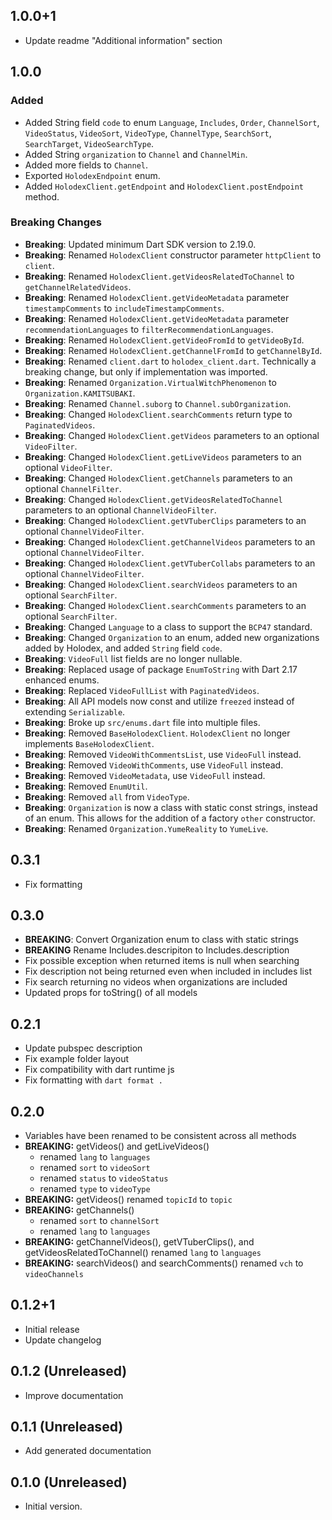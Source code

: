 <!-- markdownlint-disable MD041 -->

## 1.0.0+1

- Update readme "Additional information" section

## 1.0.0

### Added

- Added String field `code` to enum `Language`, `Includes`, `Order`, `ChannelSort`, `VideoStatus`, `VideoSort`, `VideoType`,
`ChannelType`, `SearchSort`, `SearchTarget`, `VideoSearchType`.
- Added String `organization` to `Channel` and `ChannelMin`.
- Added more fields to `Channel`.
- Exported `HolodexEndpoint` enum.
- Added `HolodexClient.getEndpoint` and `HolodexClient.postEndpoint` method.

### Breaking Changes

- **Breaking**: Updated minimum Dart SDK version to 2.19.0.
- **Breaking**: Renamed `HolodexClient` constructor parameter `httpClient` to `client`.
- **Breaking**: Renamed `HolodexClient.getVideosRelatedToChannel` to `getChannelRelatedVideos`.
- **Breaking**: Renamed `HolodexClient.getVideoMetadata` parameter `timestampComments` to `includeTimestampComments`.
- **Breaking**: Renamed `HolodexClient.getVideoMetadata` parameter `recommendationLanguages` to `filterRecommendationLanguages`.
- **Breaking**: Renamed `HolodexClient.getVideoFromId` to `getVideoById`.
- **Breaking**: Renamed `HolodexClient.getChannelFromId` to `getChannelById`.
- **Breaking**: Renamed `client.dart` to `holodex_client.dart`. Technically a breaking change, but only if
implementation was imported.
- **Breaking**: Renamed `Organization.VirtualWitchPhenomenon` to `Organization.KAMITSUBAKI`.
- **Breaking**: Renamed `Channel.suborg` to `Channel.subOrganization`.
- **Breaking**: Changed `HolodexClient.searchComments` return type to `PaginatedVideos`.
- **Breaking**: Changed `HolodexClient.getVideos` parameters to an optional `VideoFilter`.
- **Breaking**: Changed `HolodexClient.getLiveVideos` parameters to an optional `VideoFilter`.
- **Breaking**: Changed `HolodexClient.getChannels` parameters to an optional `ChannelFilter`.
- **Breaking**: Changed `HolodexClient.getVideosRelatedToChannel` parameters to an optional `ChannelVideoFilter`.
- **Breaking**: Changed `HolodexClient.getVTuberClips` parameters to an optional `ChannelVideoFilter`.
- **Breaking**: Changed `HolodexClient.getChannelVideos` parameters to an optional `ChannelVideoFilter`.
- **Breaking**: Changed `HolodexClient.getVTuberCollabs` parameters to an optional `ChannelVideoFilter`.
- **Breaking**: Changed `HolodexClient.searchVideos` parameters to an optional `SearchFilter`.
- **Breaking**: Changed `HolodexClient.searchComments` parameters to an optional `SearchFilter`.
- **Breaking**: Changed `Language` to a class to support the `BCP47` standard.
- **Breaking**: Changed `Organization` to an enum, added new organizations added by Holodex,
and added `String` field `code`.
- **Breaking**: `VideoFull` list fields are no longer nullable.
- **Breaking**: Replaced usage of package `EnumToString` with Dart 2.17 enhanced enums.
- **Breaking**: Replaced `VideoFullList` with `PaginatedVideos`.
- **Breaking**: All API models now const and utilize `freezed` instead of extending `Serializable`.
- **Breaking**: Broke up `src/enums.dart` file into multiple files.
- **Breaking**: Removed `BaseHolodexClient`. `HolodexClient` no longer implements `BaseHolodexClient`.
- **Breaking**: Removed `VideoWithCommentsList`, use `VideoFull` instead.
- **Breaking**: Removed `VideoWithComments`, use `VideoFull` instead.
- **Breaking**: Removed `VideoMetadata`, use `VideoFull` instead.
- **Breaking**: Removed `EnumUtil`.
- **Breaking**: Removed `all` from `VideoType`.
- **Breaking**: `Organization` is now a class with static const strings, instead of an enum. This
    allows for the addition of a factory `other` constructor.
- **Breaking**: Renamed `Organization.YumeReality` to `YumeLive`.

## 0.3.1

- Fix formatting

## 0.3.0

- **BREAKING**: Convert Organization enum to class with static strings
- **BREAKING** Rename Includes.descripiton to Includes.description
- Fix possible exception when returned items is null when searching
- Fix description not being returned even when included in includes list
- Fix search returning no videos when organizations are included
- Updated props for toString() of all models

## 0.2.1

- Update pubspec description
- Fix example folder layout
- Fix compatibility with dart runtime js
- Fix formatting with `dart format .`

## 0.2.0

- Variables have been renamed to be consistent across all methods
- **BREAKING:** getVideos() and getLiveVideos()
  - renamed `lang` to `languages`
  - renamed `sort` to `videoSort`
  - renamed `status` to `videoStatus`
  - renamed `type` to `videoType`
- **BREAKING:** getVideos() renamed `topicId` to `topic`
- **BREAKING:** getChannels()
  - renamed `sort` to `channelSort`
  - renamed `lang` to `languages`
- **BREAKING:** getChannelVideos(), getVTuberClips(), and getVideosRelatedToChannel() renamed `lang` to `languages`
- **BREAKING:** searchVideos() and searchComments() renamed `vch` to `videoChannels`

## 0.1.2+1

- Initial release
- Update changelog

## 0.1.2 (Unreleased)

- Improve documentation

## 0.1.1 (Unreleased)

- Add generated documentation

## 0.1.0 (Unreleased)

- Initial version.
